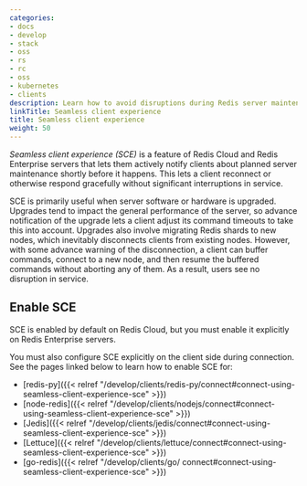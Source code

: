```yaml
---
categories:
- docs
- develop
- stack
- oss
- rs
- rc
- oss
- kubernetes
- clients
description: Learn how to avoid disruptions during Redis server maintenance.
linkTitle: Seamless client experience
title: Seamless client experience
weight: 50
---
```


*Seamless client experience (SCE)* is a feature of Redis Cloud and
Redis Enterprise servers that lets them actively notify clients
about planned server maintenance shortly before it happens. This
lets a client reconnect or otherwise respond gracefully without significant
interruptions in service.

SCE is primarily useful when server software or hardware is upgraded.
Upgrades tend to impact the general performance of the server, so
advance notification of the upgrade lets a client adjust its command
timeouts to take this into account. Upgrades also involve migrating
Redis shards to new nodes, which inevitably disconnects clients from
existing nodes. However, with some advance warning of the disconnection,
a client can buffer commands, connect to a new node, and then resume
the buffered commands without aborting any of them. As a result, users
see no disruption in service.

## Enable SCE

SCE is enabled by default on Redis Cloud, but you must enable it
explicitly on Redis Enterprise servers.

You must also configure SCE explicitly on the client side during connection.
See the pages linked below to learn how to enable SCE for:

- [redis-py]({{< relref "/develop/clients/redis-py/connect#connect-using-seamless-client-experience-sce" >}})
- [node-redis]({{< relref "/develop/clients/nodejs/connect#connect-using-seamless-client-experience-sce" >}})
- [Jedis]({{< relref "/develop/clients/jedis/connect#connect-using-seamless-client-experience-sce" >}})
- [Lettuce]({{< relref "/develop/clients/lettuce/connect#connect-using-seamless-client-experience-sce" >}})
- [go-redis]({{< relref "/develop/clients/go/   connect#connect-using-seamless-client-experience-sce" >}})
